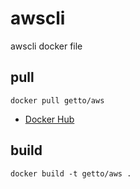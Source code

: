 # awscli

awscli docker file

## pull

```
docker pull getto/aws
```

* [Docker Hub](https://hub.docker.com/r/getto/aws/)

## build

```
docker build -t getto/aws .
```
